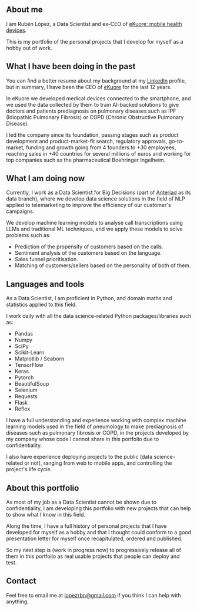 ## About me

I am Rubén López, a Data Scientist and ex-CEO of [eKuore: mobile health devices](https://www.linkedin.com/company/ekuoremedic/).

This is my portfolio of the personal projects that I develop for myself as a hobby out of work.


## What I have been doing in the past

You can find a better resume about my background at my [LinkedIn](https://www.linkedin.com/in/lopezrbn/) profile, but in summary, I have been the CEO of [eKuore](https://www.linkedin.com/company/ekuoremedic/) for the last 12 years.

In eKuore we developed medical devices connected to the smartphone, and we used the data collected by them to train AI-backed solutions to give doctors and patients prediagnosis on pulmonary diseases such as IPF (Idiopathic Pulmonary Fibrosis) or COPD (Chronic Obstructive Pulmonary Disease).

I led the company since its foundation, passing stages such as product development and product-market-fit search, regulatory approvals, go-to-market, funding and growth going from 4 founders to +30 employees, reaching sales in +40 countries for several millions of euros and working for top companies such as the pharmaceutical Boehringer Ingelheim.


## What I am doing now

Currently, I work as a Data Scientist for Big Decisions (part of [Anteriad](https://anteriad.com/) as its data branch), where we develop data science solutions in the field of NLP applied to telemarketing to improve the efficiency of our customer's campaigns.

We develop machine learning models to analyse call transcriptions using LLMs and traditional ML techniques, and we apply these models to solve problems such as:

- Prediction of the propensity of customers based on the calls.
- Sentiment analysis of the customers based on the language.
- Sales funnel prioritisation.
- Matching of customers/sellers based on the personality of both of them.


## Languages and tools

As a Data Scientist, I am proficient in Python, and domain maths and statistics applied to this field.

I work daily with all the data science-related Python packages/libraries such as:
- Pandas
- Numpy
- SciPy
- Scikit-Learn
- Matplotlib / Seaborn
- TensorFlow
- Keras
- Pytorch
- BeautifulSoup
- Selenium
- Requests
- Flask
- Reflex

I have a full understanding and experience working with complex machine learning models used in the field of pneumology to make prediagnosis of diseases such as pulmonary fibrosis or COPD, in the projects developed by my company whose code I cannot share in this portfolio due to confidentiality.

I also have experience deploying projects to the public (data science-related or not), ranging from web to mobile apps, and controlling the project's life cycle.


## About this portfolio

As most of my job as a Data Scientist cannot be shown due to confidentiality, I am developing this portfolio with new projects that can help to show what I know in this field.

Along the time, I have a full history of personal projects that I have developed for myself as a hobby and that I thought could conform to a good presentation letter for myself once recapitulated, ordered and published.

So my next step is (work in progress now) to progressively release all of them in this portfolio as real usable projects that people can deploy and test. 


## Contact

Feel free to email me at <lopezrbn@gmail.com> if you think I can help with anything.
